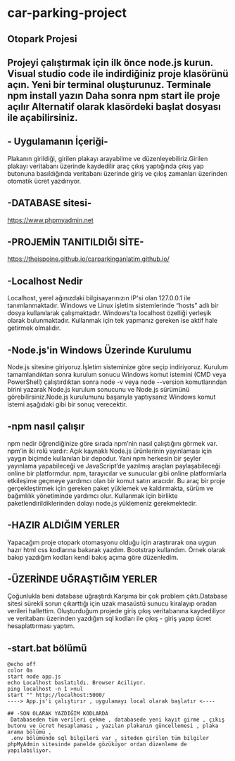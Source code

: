 # car-parking-project
Otopark Projesi
---------------------------------------------------------------
Projeyi çalıştırmak için ilk önce node.js kurun.
Visual studio code ile indirdiğiniz proje klasörünü açın.
Yeni bir terminal oluşturunuz.
Terminale npm install yazın
Daha sonra npm start ile proje açılır
Alternatif olarak klasördeki başlat dosyası ile açabilirsiniz.
----------------------------------------------------------------
## - Uygulamanın İçeriği-
 Plakanın girildiği, girilen plakayı arayabilme ve düzenleyebiliriz.Girilen plakayı veritabanı üzerinde kaydedilir araç çıkış yaptığında çıkış yap butonuna basıldığında veritabanı üzerinde giriş ve çıkış zamanları üzerinden otomatik ücret yazdırıyor.
## -DATABASE sitesi-
 https://www.phpmyadmin.net
## -PROJEMİN TANITILDIĞI SİTE-
 https://theispoine.github.io/carparkinganlatim.github.io/
 ## -Localhost Nedir
  Localhost, yerel ağınızdaki bilgisayarınızın IP'si olan 127.0.0.1 ile tanımlanmaktadır. Windows ve Linux işletim sistemlerinde “hosts” adlı bir dosya kullanılarak çalışmaktadır. Windows'ta localhost özelliği yerleşik olarak bulunmaktadır. Kullanmak için tek yapmanız gereken ise aktif hale getirmek olmalıdır.
 ## -Node.js'in Windows Üzerinde Kurulumu
  Node.js sitesine giriyoruz.İşletim sisteminize göre seçip indiriyoruz.
Kurulum tamamlandıktan sonra kurulum sonucu Windows komut istemini (CMD veya PowerShell) çalıştırdıktan sonra node -v veya node --version komutlarından birini yazarak Node.js kurulum sonucunu ve Node.js sürümünü görebilirsiniz.Node.js kurulumunu başarıyla yaptıysanız Windows komut istemi aşağıdaki gibi bir sonuç verecektir.
## -npm nasıl çalışır
 npm nedir öğrendiğinize göre sırada npm’nin nasıl çalıştığını görmek var. npm’in iki rolü vardır:
Açık kaynaklı Node.js ürünlerinin yayınlaması için yaygın biçimde kullanılan bir depodur. Yani npm herkesin bir şeyler yayınlama yapabileceği ve JavaScript’de yazılmış araçları paylaşabileceği online bir platformdur.
npm, tarayıcılar ve sunucular gibi online platformlarla etkileşime geçmeye yardımcı olan bir komut satırı aracıdır. Bu araç bir proje gerçekleştirmek için gereken paket yüklemek ve kaldırmakta, sürüm ve bağımlılık yönetiminde yardımcı olur.
Kullanmak için birlikte paketlendirildiklerinden dolayı node.js yüklemeniz gerekmektedir.
 ## -HAZIR ALDIĞIM YERLER
  Yapacağım proje otopark otomasyonu olduğu için araştırarak ona uygun hazır html css kodlarına bakarak yazdım.
  Bootstrap kullandım.
  Örnek olarak bakıp yazdığım kodları kendi bakış açıma göre düzenledim.
  ## -ÜZERİNDE UĞRAŞTIĞIM YERLER
   Çoğunlukla beni database uğraştırdı.Karşıma bir çok problem çıktı.Database sitesi sürekli sorun çıkarttığı için uzak masaüstü sunucu kiralayıp oradan 
  verileri hallettim.
   Oluşturduğum projede giriş çıkış veritabanına kaydediliyor ve veritabanı üzerinden yazdığım sql kodları ile çıkış - giriş yapıp ücret hesaplattırması yaptım.
   ## -start.bat bölümü
    @echo off
    color 0a
    start node app.js
    echo Localhost baslatıldı. Browser Aciliyor.
    ping localhost -n 1 >nul
    start "" http://localhost:5000/
    ----> App.js'i çalıştırır , uygulamayı local olarak başlatır <----
    
    ## -SON OLARAK YAZDIĞIM KODLARDA
     Databaseden tüm verileri çekme , databasede yeni kayıt girme , çıkış butonu ve ücret hesaplaması , yazılan plakanın güncellemesi , plaka arama bölümü ,
     .env bölümünde sql bilgileri var , siteden girilen tüm bilgiler phpMyAdmin sitesinde panelde gözüküyor ordan düzenleme de yapılabiliyor.
 

 
